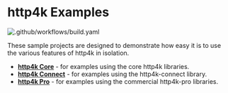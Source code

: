 # http4k Examples

![.github/workflows/build.yaml](https://github.com/http4k/examples/workflows/.github/workflows/build.yaml/badge.svg)

These sample projects are designed to demonstrate how easy it is to use the various features of http4k in isolation.

- **[http4k Core](./http4k-core)** - for examples using the core http4k libraries.
- **[http4k Connect](./http4k-connect)** - for examples using the http4k-connect library.
- **[http4k Pro](./http4k-pro)** - for examples using the commercial http4k-pro libraries.
